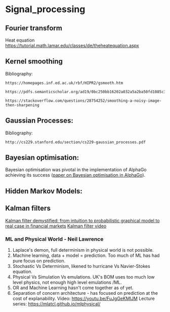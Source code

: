 # Signal_processing

## Fourier transform
Heat equation https://tutorial.math.lamar.edu/classes/de/theheatequation.aspx

## Kernel smoothing
  Bibliography: 
  
    https://homepages.inf.ed.ac.uk/rbf/HIPR2/gsmooth.htm
    
    https://pdfs.semanticscholar.org/ad19/0bc250bb16202a032a5a2ba50fd1085c3c79.pdf
    
    https://stackoverflow.com/questions/28754252/smoothing-a-noisy-image-then-sharpening
    
 
    
## Gaussian Processes:
  
  Bibliography: 
  
    http://cs229.stanford.edu/section/cs229-gaussian_processes.pdf

## Bayesian optimisation:
Bayesian optimisation was pivotal in the implementation of AlphaGo achieving its success ([paper on Bayesian optimisation in AlphaGo](https://arxiv.org/pdf/1812.06855.pdf)).

## Hidden Markov Models: 

## Kalman filters
   [Kalman filter demystified: from intuition to probabilistic graphical model to real case in financial markets](https://arxiv.org/pdf/1811.11618.pdf)
   [Kalman filter video](https://www.youtube.com/watch?v=CaCcOwJPytQ)

### ML and Physical World - Neil Lawrence
1. Laplace's demon, full determinism in physical world is not possible.
2. Machine learning, data + model = prediction. Too much of ML has had pure focus on prediction.
3. Stochastic Vs Determinism, likened to hurricane Vs Navier-Stokes equation.
4. Physical Vs Simulation Vs emulations. UK's BOM uses too much low level physics, not enough high level emulations /ML.
5. OR and Machine Learning hasn't come together as of yet.
6. Separation of concern architecture - has focused on prediction at the cost of explanability.
Video: https://youtu.be/FuJgGeKMIJM
Lecture series: https://mlatcl.github.io/mlphysical/
